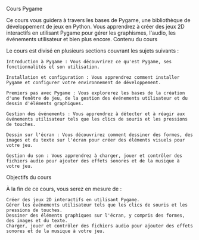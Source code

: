 Cours Pygame

Ce cours vous guidera à travers les bases de Pygame, une bibliothèque de développement de jeux en Python. Vous apprendrez à créer des jeux 2D interactifs en utilisant Pygame pour gérer les graphismes, l'audio, les événements utilisateur et bien plus encore.
Contenu du cours

Le cours est divisé en plusieurs sections couvrant les sujets suivants :

    Introduction à Pygame : Vous découvrirez ce qu'est Pygame, ses fonctionnalités et son utilisation.

    Installation et configuration : Vous apprendrez comment installer Pygame et configurer votre environnement de développement.

    Premiers pas avec Pygame : Vous explorerez les bases de la création d'une fenêtre de jeu, de la gestion des événements utilisateur et du dessin d'éléments graphiques.

    Gestion des événements : Vous apprendrez à détecter et à réagir aux événements utilisateur tels que les clics de souris et les pressions de touches.

    Dessin sur l'écran : Vous découvrirez comment dessiner des formes, des images et du texte sur l'écran pour créer des éléments visuels pour votre jeu.

    Gestion du son : Vous apprendrez à charger, jouer et contrôler des fichiers audio pour ajouter des effets sonores et de la musique à votre jeu.

Objectifs du cours

À la fin de ce cours, vous serez en mesure de :

    Créer des jeux 2D interactifs en utilisant Pygame.
    Gérer les événements utilisateur tels que les clics de souris et les pressions de touches.
    Dessiner des éléments graphiques sur l'écran, y compris des formes, des images et du texte.
    Charger, jouer et contrôler des fichiers audio pour ajouter des effets sonores et de la musique à votre jeu.
